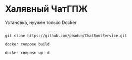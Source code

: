 # Халявный ЧатГПЖ

Установка, нуужен только Docker

```

git clone https://github.com/pbadun/ChatBootService.git

docker compose build

docker compose up -d

```